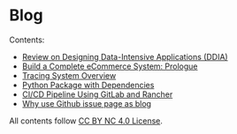 # Blog

Contents:

- [Review on Designing Data-Intensive Applications (DDIA)](https://github.com/Hujun/blog/issues/6)
- [Build a Complete eCommerce System: Prologue](https://github.com/Hujun/blog/issues/5)
- [Tracing System Overview](https://github.com/Hujun/blog/issues/3)
- [Python Package with Dependencies](https://github.com/Hujun/blog/issues/4)
- [CI/CD Pipeline Using GitLab and Rancher](https://github.com/Hujun/blog/issues/2)
- [Why use Github issue page as blog](https://github.com/Hujun/blog/issues/1)

All contents follow [CC BY NC 4.0 License](https://creativecommons.org/licenses/).

